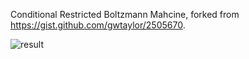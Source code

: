 Conditional Restricted Boltzmann Mahcine, forked from https://gist.github.com/gwtaylor/2505670.

![result](https://raw.githubusercontent.com/ktaneishi/crbm/master/result.png)
